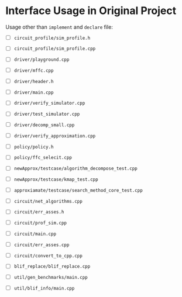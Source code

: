 # Interface Usage in Original Project

Usage other than `implement` and `declare` file:

- [ ] `circuit_profile/sim_profile.h`
- [ ] `circuit_profile/sim_profile.cpp`
- [ ] `driver/playground.cpp`
- [ ] `driver/mffc.cpp`
- [ ] `driver/header.h`
- [ ] `driver/main.cpp`
- [ ] `driver/verify_simulator.cpp`
- [ ] `driver/test_simulator.cpp`
- [ ] `driver/decomp_small.cpp`
- [ ] `driver/verify_approximation.cpp`
- [ ] `policy/policy.h`
- [ ] `policy/ffc_selecit.cpp`
- [ ] `newApprox/testcase/algorithm_decompose_test.cpp`
- [ ] `newApprox/testcase/kmap_test.cpp`
- [ ] `approxiamate/testcase/search_method_core_test.cpp`
- [ ] `circuit/net_algorithms.cpp`
- [ ] `circuit/err_asses.h`
- [ ] `circuit/prof_sim.cpp`
- [ ] `circuit/main.cpp`
- [ ] `circuit/err_asses.cpp`
- [ ] `circuit/convert_to_cpp.cpp`
- [ ] `blif_replace/blif_replace.cpp`
- [ ] `util/gen_benchmarks/main.cpp`
- [ ] `util/blif_info/main.cpp`

